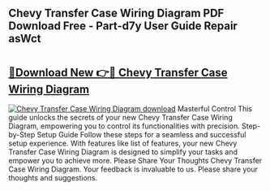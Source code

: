 ## Chevy Transfer Case Wiring Diagram PDF Download Free - Part-d7y User Guide Repair asWct

# <h2><a href="http://dfn1r4x.blite.top/?on=Chevy+Transfer+Case+Wiring+Diagram">🔗Download New 👉🔴 Chevy Transfer Case Wiring Diagram</a></h2>

[![Chevy Transfer Case Wiring Diagram download](https://i.imgur.com/lujVjoI.png)](http://dfn1r4x.blite.top/?on=Chevy+Transfer+Case+Wiring+Diagram)
Masterful Control This guide unlocks the secrets of your new Chevy Transfer Case Wiring Diagram, empowering you to control its functionalities with precision. Step-by-Step Setup Guide Follow these steps for a seamless and successful setup experience. With features like list of features, your new Chevy Transfer Case Wiring Diagram is designed to simplify your tasks and empower you to achieve more. Please Share Your Thoughts Chevy Transfer Case Wiring Diagram. Your feedback is invaluable to us. Please share your thoughts and suggestions.
